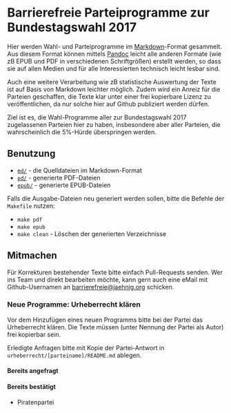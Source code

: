 # Barrierefreie Parteiprogramme zur Bundestagswahl 2017

Hier werden Wahl- und Parteiprogramme im [Markdown](https://de.wikipedia.org/wiki/Markdown)-Format gesammelt. Aus diesem Format können mittels [Pandoc](https://de.wikipedia.org/wiki/Pandoc) leicht alle anderen Formate (wie zB EPUB und PDF in verschiedenen Schriftgrößen) erstellt werden, so dass sie auf allen Medien und für alle Interessierten technisch leicht lesbar sind.

Auch eine weitere Verarbeitung wie zB statistische Auswertung der Texte ist auf Basis von Markdown leichter möglich. Zudem wird ein Anreiz für die Parteien geschaffen, die Texte klar unter einer frei kopierbare Lizenz zu veröffentlichen, da nur solche hier auf Github publiziert werden dürfen.

Ziel ist es, die Wahl-Programme aller zur Bundestagswahl 2017 zugelassenen Parteien hier zu haben, insbesondere aber aller Parteien, die wahrscheinlich die 5%-Hürde überspringen werden.

## Benutzung

- [`md/`](md/) - die Quelldateien im Markdown-Format
- [`pd/`](pdf/) - generierte PDF-Dateien
- [`epub/`](epub/) - generierte EPUB-Dateien

Falls die Ausgabe-Dateien neu generiert werden sollen, bitte die Befehle der `Makefile` nutzen:

- `make pdf`
- `make epub`
- `make clean` - Löschen der generierten Verzeichnisse


## Mitmachen

Für Korrekturen bestehender Texte bitte einfach Pull-Requests senden. Wer ins Team und direkt bearbeiten möchte, kann gern auch eine eMail mit Github-Usernamen an barrierefreie@jaehnig.org schicken.

### Neue Programme: Urheberrecht klären

Vor dem Hinzufügen eines neuen Programms bitte bei der Partei das Urheberrecht klären. Die Texte müssen (unter Nennung der Partei als Autor) frei kopierbar sein.

Erledigte Anfragen bitte mit Kopie der Partei-Antwort in `urheberrecht/[parteiname]/README.md` ablegen.

#### Bereits angefragt

#### Bereits bestätigt

- Piratenpartei
